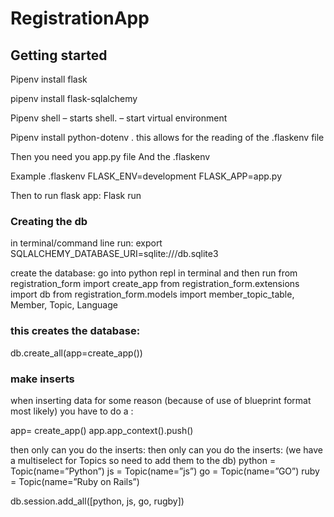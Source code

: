 # RegistrationApp

## Getting started
Pipenv install flask

pipenv install flask-sqlalchemy

Pipenv shell – starts shell. – start virtual environment

Pipenv install python-dotenv .  this allows for the reading of the .flaskenv file

Then you need you app.py file 
And the .flaskenv

Example .flaskenv
FLASK_ENV=development
FLASK_APP=app.py

Then to run flask app:
Flask run

### Creating the db
in terminal/command line run:
export SQLALCHEMY_DATABASE_URI=sqlite:///db.sqlite3

create the database:
go into python repl in terminal and then
run 
from registration_form import create_app
from registration_form.extensions import db
from registration_form.models  import member_topic_table, Member, Topic, Language
### this creates the database:
db.create_all(app=create_app())

### make inserts
when inserting data for some reason (because of use of blueprint format most likely) you have to do a :

app= create_app()
app.app_context().push()

then only can you do the inserts:
then only can you do the inserts:
(we have a multiselect for Topics so need to add them to the db)
python = Topic(name=”Python”)
js = Topic(name=”js”)
go = Topic(name=”GO”)
ruby = Topic(name=”Ruby on Rails”)

db.session.add_all([python, js, go, rugby])
